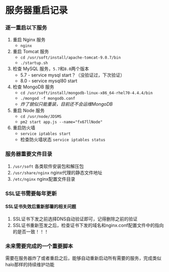 # 服务器重启记录


### 逐一重启以下服务
1. 重启 Nginx 服务  
	+ `nginx`  
2. 重启 Tomcat 服务  
	+ `cd /usr/soft/install/apache-tomcat-9.0.7/bin`  
	+ `./startup.sh`  
3. 检查 MySQL 服务，`5.7`和`8.0`两个版本  
	+ 5.7 - service mysql start？（没验证过，下次验证）
	+ 8.0 - service mysql80 start
4. 检查 MongoDB 服务  
	+ `cd /usr/soft/install/mongodb-linux-x86_64-rhel70-4.4.4/bin`  
	+ `./mongod -f mongodb.conf`  
	+ *炸了貌似只能重装，目前还不会运维MongoDB*
5. 重启 Node 服务  
	+ `cd /usr/node/JDSMS`  
	+ `pm2 start app.js --name="fx67llNode"`  
6. 重启防火墙
	+ `service iptables start`  
	+ 检查防火墙状态 `service iptables status`  


### 服务器重要文件目录  
1. `/usr/soft` 各类软件安装包和解压包  
2. `/usr/share/nginx` nginx代理的静态文件地址  
3. `/etc/nginx` nginx配置文件目录


### SSL证书需要每年更新
#### SSL证书失效后重新部署的相关问题
1. SSL证书下发之前选择DNS自动验证即可，记得删除之前的验证
2. SSL证书重新签发之后，检查证书下发的域名和nginx.conf配置文件中的指向的是否一致！！！


### 未来需要完成的一个重要脚本
需要在服务器炸了或者重启之后，能够自动重新启动所有需要的服务，完成类似halo那样的持续维护功能